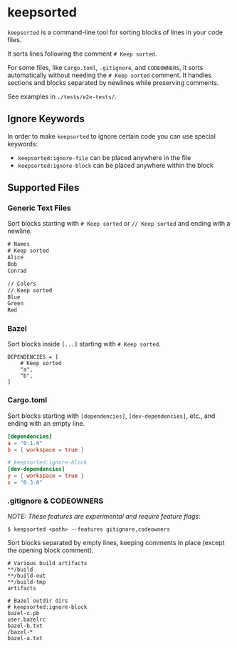 # keepsorted

`keepsorted` is a command-line tool for sorting blocks of lines in your code files.

It sorts lines following the comment `# Keep sorted`.

For some files, like `Cargo.toml`, `.gitignore`, and `CODEOWNERS`, it sorts automatically without needing the `# Keep sorted` comment. It handles sections and blocks separated by newlines while preserving comments.

See examples in `./tests/e2e-tests/`.

## Ignore Keywords

In order to make `keepsorted` to ignore certain code you can use special keywords:

- `keepsorted:ignore-file` can be placed anywhere in the file
- `keepsorted:ignore-block` can be placed anywhere within the block

## Supported Files

### Generic Text Files

Sort blocks starting with `# Keep sorted` or `// Keep sorted` and ending with a newline.

```txt
# Names
# Keep sorted
Alice
Bob
Conrad

// Colors
// Keep sorted
Blue
Green
Red
```

### Bazel

Sort blocks inside `[...]` starting with `# Keep sorted`.

```bazel
DEPENDENCIES = [
    # Keep sorted
    "a",
    "b",
]
```

### Cargo.toml

Sort blocks starting with `[dependencies]`, `[dev-dependencies]`, etc., and ending with an empty line.

```toml
[dependencies]
a = "0.1.0"
b = { workspace = true }

# keepsorted:ignore-block
[dev-dependencies]
y = { workspace = true }
x = "0.3.0"
```

### .gitignore & CODEOWNERS

*NOTE: These features are experimental and require feature flags:*

```shell
$ keepsorted <path> --features gitignore,codeowners
```

Sort blocks separated by empty lines, keeping comments in place (except the opening block comment).

```.gitignore
# Various build artifacts
**/build
**/build-out
**/build-tmp
artifacts

# Bazel outdir dirs
# keepsorted:ignore-block
bazel-c.pb
user.bazelrc
bazel-b.txt
/bazel-*
bazel-a.txt
```
